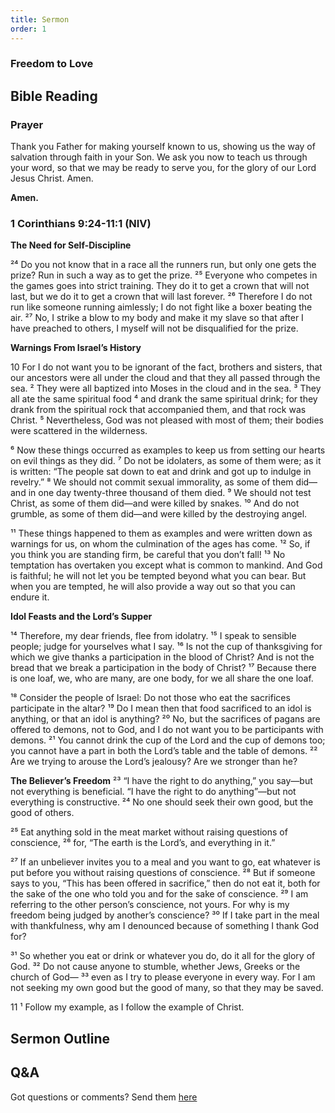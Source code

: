 ```yaml
---
title: Sermon 
order: 1
---
```


### Freedom to Love
## Bible Reading

### Prayer
Thank you Father for making yourself known to us, showing us the way of salvation through faith in your Son. We ask you now to teach us through your word, so that we may be ready to serve you, for the glory of our Lord Jesus Christ. Amen. 

**Amen.**


### 1 Corinthians 9:24-11:1 (NIV)

**The Need for Self-Discipline**

²⁴ Do you not know that in a race all the runners run, but only one gets the prize? Run in such a way as to get the prize. ²⁵ Everyone who competes in the games goes into strict training. They do it to get a crown that will not last, but we do it to get a crown that will last forever. ²⁶ Therefore I do not run like someone running aimlessly; I do not fight like a boxer beating the air. ²⁷ No, I strike a blow to my body and make it my slave so that after I have preached to others, I myself will not be disqualified for the prize.

**Warnings From Israel’s History**

10 For I do not want you to be ignorant of the fact, brothers and sisters, that our ancestors were all under the cloud and that they all passed through the sea. ² They were all baptized into Moses in the cloud and in the sea. ³ They all ate the same spiritual food ⁴ and drank the same spiritual drink; for they drank from the spiritual rock that accompanied them, and that rock was Christ. ⁵ Nevertheless, God was not pleased with most of them; their bodies were scattered in the wilderness.

⁶ Now these things occurred as examples to keep us from setting our hearts on evil things as they did. ⁷ Do not be idolaters, as some of them were; as it is written: “The people sat down to eat and drink and got up to indulge in revelry.” ⁸ We should not commit sexual immorality, as some of them did—and in one day twenty-three thousand of them died. ⁹ We should not test Christ, as some of them did—and were killed by snakes. ¹⁰ And do not grumble, as some of them did—and were killed by the destroying angel.

¹¹ These things happened to them as examples and were written down as warnings for us, on whom the culmination of the ages has come. ¹² So, if you think you are standing firm, be careful that you don’t fall! ¹³ No temptation has overtaken you except what is common to mankind. And God is faithful; he will not let you be tempted beyond what you can bear. But when you are tempted, he will also provide a way out so that you can endure it.

**Idol Feasts and the Lord’s Supper**

¹⁴ Therefore, my dear friends, flee from idolatry. ¹⁵ I speak to sensible people; judge for yourselves what I say. ¹⁶ Is not the cup of thanksgiving for which we give thanks a participation in the blood of Christ? And is not the bread that we break a participation in the body of Christ? ¹⁷ Because there is one loaf, we, who are many, are one body, for we all share the one loaf.

¹⁸ Consider the people of Israel: Do not those who eat the sacrifices participate in the altar? ¹⁹ Do I mean then that food sacrificed to an idol is anything, or that an idol is anything? ²⁰ No, but the sacrifices of pagans are offered to demons, not to God, and I do not want you to be participants with demons. ²¹ You cannot drink the cup of the Lord and the cup of demons too; you cannot have a part in both the Lord’s table and the table of demons. ²² Are we trying to arouse the Lord’s jealousy? Are we stronger than he?

**The Believer’s Freedom**
²³ “I have the right to do anything,” you say—but not everything is beneficial. “I have the right to do anything”—but not everything is constructive. ²⁴ No one should seek their own good, but the good of others.

²⁵ Eat anything sold in the meat market without raising questions of conscience, ²⁶ for, “The earth is the Lord’s, and everything in it.” 

²⁷ If an unbeliever invites you to a meal and you want to go, eat whatever is put before you without raising questions of conscience. ²⁸ But if someone says to you, “This has been offered in sacrifice,” then do not eat it, both for the sake of the one who told you and for the sake of conscience. ²⁹ I am referring to the other person’s conscience, not yours. For why is my freedom being judged by another’s conscience? ³⁰ If I take part in the meal with thankfulness, why am I denounced because of something I thank God for?

³¹ So whether you eat or drink or whatever you do, do it all for the glory of God. ³² Do not cause anyone to stumble, whether Jews, Greeks or the church of God— ³³ even as I try to please everyone in every way. For I am not seeking my own good but the good of many, so that they may be saved. 

11  ¹ Follow my example, as I follow the example of Christ.


## Sermon Outline

 

## Q&A
Got questions or comments? Send them [here](https://tinyurl.com/SGHACQuestionsAnswers)
